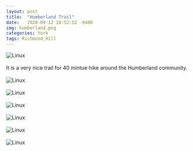 ```yaml
---
layout: post
title:  "Humberland Trail"
date:   2020-09-12 18:52:52 -0400
img: humberland.png
categories: York
tags: Richmond_Hill
---
```


![Linux]({{site.baseurl}}/images/humberland.png)
<br>
<br>
It is a very nice trail for 40 mintue hike around the Humberland community. 
<br>
<br>
![Linux]({{site.baseurl}}/images/humberland1.jpg)
<br>
<br>
![Linux]({{site.baseurl}}/images/humberland2.jpg)
<br>
<br>
![Linux]({{site.baseurl}}/images/humberland3.jpg)
<br>
<br>
![Linux]({{site.baseurl}}/images/humberland4.jpg)
<br>
<br>
![Linux]({{site.baseurl}}/images/humberland5.jpg)
<br>
<br>
![Linux]({{site.baseurl}}/images/humberland6.jpg)
<br>
<br>
